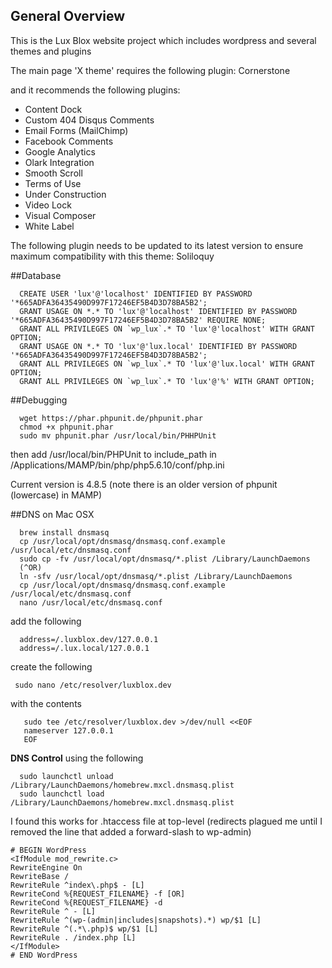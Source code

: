 ## General Overview

This is the Lux Blox website project which includes wordpress and 
several themes and plugins

The main page 'X theme' requires the following plugin: Cornerstone

and it recommends the following plugins: 
  * Content Dock
  * Custom 404 Disqus Comments
  * Email Forms (MailChimp)
  * Facebook Comments
  * Google Analytics
  * Olark Integration
  * Smooth Scroll
  * Terms of Use
  * Under Construction
  * Video Lock
  * Visual Composer
  * White Label
  
The following plugin needs to be updated to its latest version to ensure maximum 
compatibility with this theme: Soliloquy

##Database

```
  CREATE USER 'lux'@'localhost' IDENTIFIED BY PASSWORD '*665ADFA36435490D997F17246EF5B4D3D78BA5B2'; 
  GRANT USAGE ON *.* TO 'lux'@'localhost' IDENTIFIED BY PASSWORD '*665ADFA36435490D997F17246EF5B4D3D78BA5B2' REQUIRE NONE; 
  GRANT ALL PRIVILEGES ON `wp_lux`.* TO 'lux'@'localhost' WITH GRANT OPTION;
  GRANT USAGE ON *.* TO 'lux'@'lux.local' IDENTIFIED BY PASSWORD '*665ADFA36435490D997F17246EF5B4D3D78BA5B2';
  GRANT ALL PRIVILEGES ON `wp_lux`.* TO 'lux'@'lux.local' WITH GRANT OPTION;
  GRANT ALL PRIVILEGES ON `wp_lux`.* TO 'lux'@'%' WITH GRANT OPTION;
```

##Debugging

```
  wget https://phar.phpunit.de/phpunit.phar
  chmod +x phpunit.phar
  sudo mv phpunit.phar /usr/local/bin/PHHPUnit
```

then add /usr/local/bin/PHPUnit to include_path in /Applications/MAMP/bin/php/php5.6.10/conf/php.ini

Current version is 4.8.5 (note there is an older version of phpunit (lowercase) in MAMP)

##DNS on Mac OSX

```
  brew install dnsmasq
  cp /usr/local/opt/dnsmasq/dnsmasq.conf.example /usr/local/etc/dnsmasq.conf
  sudo cp -fv /usr/local/opt/dnsmasq/*.plist /Library/LaunchDaemons
  (^OR)
  ln -sfv /usr/local/opt/dnsmasq/*.plist /Library/LaunchDaemons
  cp /usr/local/opt/dnsmasq/dnsmasq.conf.example /usr/local/etc/dnsmasq.conf
  nano /usr/local/etc/dnsmasq.conf
```
add the following

```
  address=/.luxblox.dev/127.0.0.1
  address=/.lux.local/127.0.0.1
```

create the following

```
 sudo nano /etc/resolver/luxblox.dev
```

with the contents

```
   sudo tee /etc/resolver/luxblox.dev >/dev/null <<EOF
   nameserver 127.0.0.1
   EOF
```

**DNS Control** using the following

```
  sudo launchctl unload /Library/LaunchDaemons/homebrew.mxcl.dnsmasq.plist
  sudo launchctl load /Library/LaunchDaemons/homebrew.mxcl.dnsmasq.plist  
```

I found this works for .htaccess file at top-level (redirects plagued me until I removed the line that added a forward-slash to wp-admin)

```
# BEGIN WordPress
<IfModule mod_rewrite.c>
RewriteEngine On
RewriteBase /
RewriteRule ^index\.php$ - [L]
RewriteCond %{REQUEST_FILENAME} -f [OR]
RewriteCond %{REQUEST_FILENAME} -d
RewriteRule ^ - [L]
RewriteRule ^(wp-(admin|includes|snapshots).*) wp/$1 [L]
RewriteRule ^(.*\.php)$ wp/$1 [L]
RewriteRule . /index.php [L]
</IfModule>
# END WordPress
```